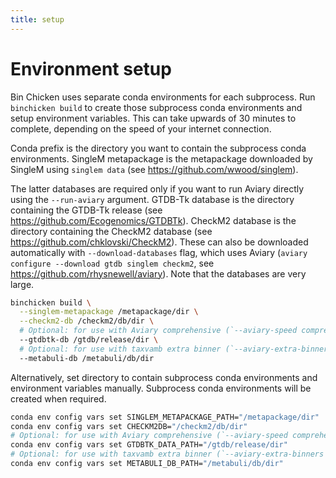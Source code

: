 ```yaml
---
title: setup
---
```


Environment setup
========

Bin Chicken uses separate conda environments for each subprocess.
Run `binchicken build` to create those subprocess conda environments and setup environment variables.
This can take upwards of 30 minutes to complete, depending on the speed of your internet connection.

Conda prefix is the directory you want to contain the subprocess conda environments.
SingleM metapackage is the metapackage downloaded by SingleM using `singlem data` (see <https://github.com/wwood/singlem>).

The latter databases are required only if you want to run Aviary directly using the `--run-aviary` argument.
GTDB-Tk database is the directory containing the GTDB-Tk release (see <https://github.com/Ecogenomics/GTDBTk>).
CheckM2 database is the directory containing the CheckM2 database (see <https://github.com/chklovski/CheckM2>).
These can also be downloaded automatically with `--download-databases` flag, which uses Aviary (`aviary configure --download gtdb singlem checkm2`, see <https://github.com/rhysnewell/aviary>).
Note that the databases are very large.

```bash
binchicken build \
  --singlem-metapackage /metapackage/dir \
  --checkm2-db /checkm2/db/dir \
  # Optional: for use with Aviary comprehensive (`--aviary-speed comprehensive`)
  --gtdbtk-db /gtdb/release/dir \
  # Optional: for use with taxvamb extra binner (`--aviary-extra-binners taxvamb`)
  --metabuli-db /metabuli/db/dir
```

Alternatively, set directory to contain subprocess conda environments and environment variables manually.
Subprocess conda environments will be created when required.

```bash
conda env config vars set SINGLEM_METAPACKAGE_PATH="/metapackage/dir"
conda env config vars set CHECKM2DB="/checkm2/db/dir"
# Optional: for use with Aviary comprehensive (`--aviary-speed comprehensive`)
conda env config vars set GTDBTK_DATA_PATH="/gtdb/release/dir"
# Optional: for use with taxvamb extra binner (`--aviary-extra-binners taxvamb`)
conda env config vars set METABULI_DB_PATH="/metabuli/db/dir"
```
